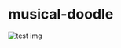 # musical-doodle

![test img](https://raw.githubusercontent.com/bartekmo/musical-doodle/main/20bad94c588a7cc48ab296299da784c0d753d09d/https://raw.githubusercontent.com/bartekmo/musical-doodle/main/4d13ec8affcd8e6b4dfb0416f1991d4c1414837d/https://raw.githubusercontent.com/bartekmo/musical-doodle/main/img.png)
